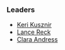 ### Leaders

* [Keri Kusznir](mailto:keri.kusznir@owasp.org)
* [Lance Reck](mailto:lance.reck@owasp.org)
* [Clara Andress](mailto:clara.andress@owasp.org)
